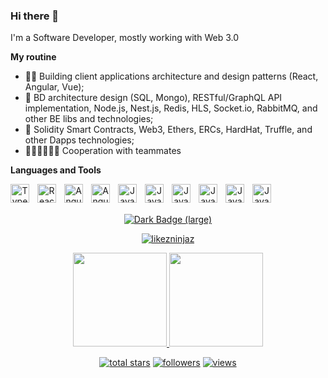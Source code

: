 ### Hi there 👋

I'm a Software Developer, mostly working with Web 3.0

**My routine** 
- 🥷🏻 Building client applications architecture and design patterns (React, Angular, Vue);
- 🦠 BD architecture design (SQL, Mongo), RESTful/GraphQL API implementation, Node.js, Nest.js, Redis, HLS, Socket.io, RabbitMQ, and other BE libs and technologies;
- 🤔 Solidity Smart Contracts, Web3, Ethers, ERCs, HardHat, Truffle, and other Dapps technologies;
- 👭🧑‍🤝‍🧑👬👫 Cooperation with teammates

**Languages and Tools** 

<p align="center">
  <img align="left" alt="TypeScript" width="30px" style="padding-right:10px;" src="https://cdn.jsdelivr.net/gh/devicons/devicon/icons/typescript/typescript-plain.svg" />
  <img align="left" alt="React" width="30px" style="padding-right:10px;" src="https://cdn.jsdelivr.net/gh/devicons/devicon/icons/react/react-original.svg" />
  <img align="left" alt="Angular" width="30px" style="padding-right:10px;" src="https://cdn.jsdelivr.net/gh/devicons/devicon/icons/angularjs/angularjs-plain.svg" />
  <img align="left" alt="Angular" width="30px" style="padding-right:10px;" src="https://cdn.jsdelivr.net/gh/devicons/devicon/icons/solidity/solidity-plain.svg" />
  <img align="left" alt="Java" width="30px" style="padding-right:10px;" src="https://cdn.jsdelivr.net/gh/devicons/devicon/icons/html5/html5-plain.svg" />
  <img align="left" alt="Java" width="30px" style="padding-right:10px;" src="https://cdn.jsdelivr.net/gh/devicons/devicon/icons/css3/css3-plain.svg" />
  <img align="left" alt="Java" width="30px" style="padding-right:10px;" src="https://cdn.jsdelivr.net/gh/devicons/devicon/icons/git/git-original.svg" />
  <img align="left" alt="Java" width="30px" style="padding-right:10px;" src="https://cdn.jsdelivr.net/gh/devicons/devicon/icons/linux/linux-original.svg" />
  <img align="left" alt="Java" width="30px" style="padding-right:10px;" src="https://cdn.jsdelivr.net/gh/devicons/devicon/icons/javascript/javascript-plain.svg" />
  <img align="left" alt="Java" width="30px" style="padding-right:10px;" src="https://cdn.jsdelivr.net/gh/devicons/devicon/icons/nodejs/nodejs-original.svg" />
  <br />
  <br />
</p>

<p align="center">
  <a href="https://www.codewars.com/users/likezninjaz" target="_blank">
    <img alt="Dark Badge (large)" class="hidden dark:block" src="https://www.codewars.com/users/likezninjaz/badges/large">
  </a>
</p>

<p align="center">
  <a href="https://github.com/likezninjaz/github-readme-streak-stats">
    <img title="🔥 Get streak stats for your profile at git.io/streak-stats" alt="likezninjaz" src="https://github-readme-streak-stats.herokuapp.com/?user=likezninjaz&theme=monokai-metallian&hide_border=true"/>
  </a>
</p>

<p align="center">
  <a href="https://github.com/likezninjaz/github-readme-stats">
    <img
      height="150"
      src="https://github-readme-stats.vercel.app/api?username=likezninjaz&count_private=true&show_icons=true&custom_title=likezninjaz's%20Github%20Status&hide=issues&theme=vision-friendly-dark"
    />
   </a>

  <a href="https://github.com/likezninjaz/github-readme-stats">
    <img
      height="150"
      src="https://github-readme-stats.vercel.app/api/top-langs/?username=likezninjaz&layout=compact&theme=vision-friendly-dark" />
  </a>  
</p>

<p align="center">
  <a href="https://github.com/likezninjaz?tab=repositories&sort=stargazers">
    <img alt="total stars" title="Total stars on GitHub" src="https://custom-icon-badges.herokuapp.com/badge/dynamic/json?logo=star&color=55960c&labelColor=488207&label=Stars&style=for-the-badge&query=%24.stars&url=https://api.github-star-counter.workers.dev/user/likezninjaz"/></a>
  <a href="https://github.com/likezninjaz?tab=followers">
    <img alt="followers" title="Follow me on Github" src="https://custom-icon-badges.herokuapp.com/github/followers/likezninjaz?color=236ad3&labelColor=1155ba&style=for-the-badge&logo=person-add&label=Follow&logoColor=white"/></a>
  <a href="https://github.com/likezninjaz">
    <img alt="views" title="GitHub profile views" src="https://shields-io-visitor-counter.herokuapp.com/badge?page=likezninjaz&style=for-the-badge"/></a>
</p>
